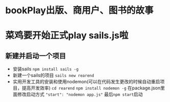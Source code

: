 # bookPlay出版、商用户、图书的故事
# 菜鸡要开始正式play sails.js啦
## 新建并启动一个项目

- 安装sails
`npm install sails -g`
- 新建一个sails的项目
`sails new rearend`
- 实用开发工具的安装和使用nodemon(可以在代码发生更改的时候自动重启项目，提高开发效率)
`cd rearend`
`npm install nodemon -g`
 在package.json里面修改启动方式
`"start": "nodemon app.js"`
最后`npm start`启动
